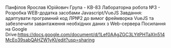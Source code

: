 Панфілов Ярослав Юрійович
Група - КВ-83
Лабораторна робота №3 - Розробка WEB-додатка засобами Javascript/VueJS
Завдання: адаптувати програмний код ЛР№2 до вимог фреймворка VueJS та забезпечити завантаження необхідних даних з Web-сервера
Посилання на Google Drive:https://docs.google.com/document/d/1Lef0AAgZGC3LYitPHTaXln514McEo39sabQAHZW1yKI/edit?usp=sharing
